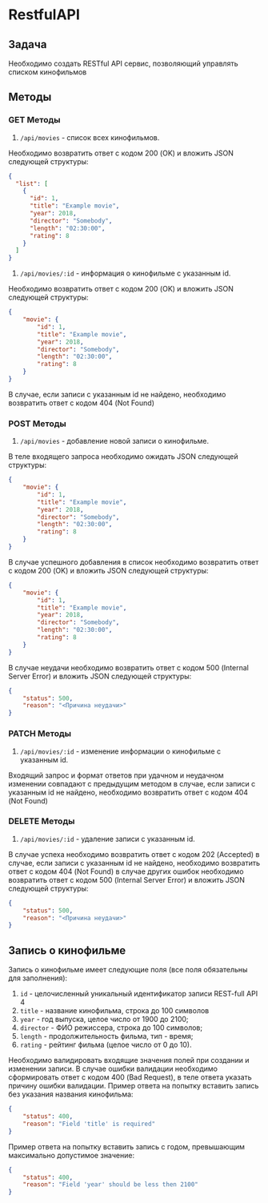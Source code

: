# RestfulAPI

## Задача

Необходимо создать RESTful API сервис, позволяющий управлять списком
кинофильмов

## Методы

### GET Методы

1. `/api/movies` - список всех кинофильмов.

Необходимо возвратить ответ с кодом 200 (OK) и вложить JSON следующей
структуры:

```json
{
  "list": [
    {
      "id": 1,
      "title": "Example movie",
      "year": 2018,
      "director": "Somebody",
      "length": "02:30:00",
      "rating": 8
    }
  ]
}
```

1. `/api/movies/:id` - информация о кинофильме с указанным id.

Необходимо возвратить ответ с кодом 200 (OK) и вложить JSON следующей
структуры:

```json
{
    "movie": {
        "id": 1,
        "title": "Example movie",
        "year": 2018,
        "director": "Somebody",
        "length": "02:30:00",
        "rating": 8
    }
}
```

В случае, если записи с указанным id не найдено, необходимо возвратить ответ с
кодом 404 (Not Found)

### POST Методы

1. `/api/movies` - добавление новой записи о кинофильме.

В теле входящего запроса необходимо ожидать JSON следующей структуры:

```json
{
    "movie": {
        "id": 1,
        "title": "Example movie",
        "year": 2018,
        "director": "Somebody",
        "length": "02:30:00",
        "rating": 8
    }
}
```

В случае успешного добавления в список необходимо возвратить ответ с кодом
200 (OK) и вложить JSON следующей структуры:

```json
{
    "movie": {
        "id": 1,
        "title": "Example movie",
        "year": 2018,
        "director": "Somebody",
        "length": "02:30:00",
        "rating": 8
    }
}
```

В случае неудачи необходимо возвратить ответ с кодом 500 (Internal Server Error) и
вложить JSON следующей структуры:

```json
{
    "status": 500,
    "reason": "<Причина неудачи>"
}
```

### PATCH Методы

1. `/api/movies/:id` - изменение информации о кинофильме с указанным id.

Входящий запрос и формат ответов при удачном и неудачном изменении
совпадают с предыдущим методом
в случае, если записи с указанным id не найдено, необходимо возвратить ответ с
кодом 404 (Not Found)

### DELETE Методы

1. `/api/movies/:id` - удаление записи с указанным id.

В случае успеха необходимо возвратить ответ с кодом 202 (Accepted)
в случае, если записи с указанным id не найдено, необходимо возвратить ответ с
кодом 404 (Not Found)
в случае других ошибок необходимо возвратить ответ с кодом 500 (Internal Server
Error) и вложить JSON следующей структуры:

```json
{
    "status": 500,
    "reason": "<Причина неудачи>"
}
```

## Запись о кинофильме

Запись о кинофильме имеет следующие поля (все поля обязательны для
заполнения):

1. `id` - целочисленный уникальный идентификатор записи
REST-full API 4
2. `title` - название кинофильма, строка до 100 символов
3. `year` - год выпуска, целое число от 1900 до 2100;
4. `director` - ФИО режиссера, строка до 100 символов;
5. `length` - продолжительность фильма, тип - время;
6. `rating` - рейтинг фильма (целое число от 0 до 10).

Необходимо валидировать входящие значения полей при создании и изменении
записи.
В случае ошибки валидации необходимо сформировать ответ с кодом 400 (Bad
Request), в теле ответа указать причину ошибки валидации.
Пример ответа на попытку вставить запись без указания названия кинофильма:

```json
{
    "status": 400,
    "reason": "Field 'title' is required"
}
```

Пример ответа на попытку вставить запись с годом, превышающим максимально
допустимое значение:

```json
{
    "status": 400,
    "reason": "Field 'year' should be less then 2100"
}
```

